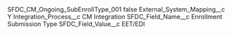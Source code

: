 <?xml version="1.0" encoding="UTF-8"?>
<CustomMetadata xmlns="http://soap.sforce.com/2006/04/metadata" xmlns:xsi="http://www.w3.org/2001/XMLSchema-instance" xmlns:xsd="http://www.w3.org/2001/XMLSchema">
    <label>SFDC_CM_Ongoing_SubEnrollType_001</label>
    <protected>false</protected>
    <values>
        <field>External_System_Mapping__c</field>
        <value xsi:type="xsd:string">Y</value>
    </values>
    <values>
        <field>Integration_Process__c</field>
        <value xsi:type="xsd:string">CM Integration</value>
    </values>
    <values>
        <field>SFDC_Field_Name__c</field>
        <value xsi:type="xsd:string">Enrollment Submission Type</value>
    </values>
    <values>
        <field>SFDC_Field_Value__c</field>
        <value xsi:type="xsd:string">EET/EDI</value>
    </values>
</CustomMetadata>
